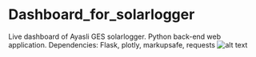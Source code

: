 # Dashboard_for_solarlogger
Live dashboard of Ayasli GES solarlogger. Python back-end web application.
Dependencies:
  Flask, plotly, markupsafe, requests
 ![alt text](https://raw.githubusercontent.com/nailtosun/Dashboard_for_solarlogger/blob/master/Capture.PNG)
